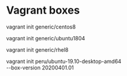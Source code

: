 # Vagrant boxes

vagrant init generic/centos8

vagrant init generic/ubuntu1804

vagrant init generic/rhel8

vagrant init peru/ubuntu-19.10-desktop-amd64 \
  --box-version 20200401.01